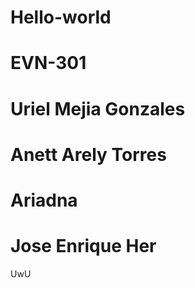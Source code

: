 # Hello-world
# EVN-301
# Uriel Mejia Gonzales
# Anett Arely Torres
# Ariadna
# Jose Enrique Her
UwU
